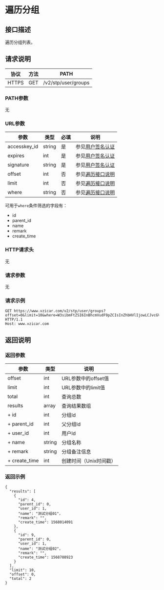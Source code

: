 # 遍历分组

## 接口描述

遍历分组列表。

## 请求说明

协议 | 方法 | PATH 
---|---|---
HTTPS | GET | /v2/stp/user/groups

### PATH参数

无

### URL参数

参数 | 类型 | 必填 | 说明
---|---|---|---
accesskey_id | string | 是 | 参见[用户签名认证](/SIGNATURE.md)
expires | int | 是 | 参见[用户签名认证](/SIGNATURE.md)
signature | string | 是 | 参见[用户签名认证](/SIGNATURE.md)
offset | int | 否 | 参见[遍历接口说明](/SCAN.md)
limit | int | 否 | 参见[遍历接口说明](/SCAN.md)
where | string | 否 | 参见[遍历接口说明](/SCAN.md)

可用于`where`条件筛选的字段有：
- id
- parent_id
- name
- remark
- create_time


### HTTP请求头

无

### 请求参数

无

### 请求示例

```
GET https://www.vzicar.com/v2/stp/user/groups?offset=0&limit=10&where=W3sibmFtZSI6InBhcmVudF9pZCIsInZhbHVlIjowLCJvcGVyIjoiZXEifV0%3D&accesskey_id=7dypI0Pg111567Er2YLD7aNIdoflxZ7N&expires=1569238328&signature=p58TFsf4KB4Dkvs5oM2ROAKzE6M%3D HTTP/1.1
Host: www.vzicar.com
```

## 返回说明

### 返回参数

参数 | 类型 | 说明
---|---|---
offset | int | URL参数中的offset值
limit | int | URL参数中的limit值
total | int | 查询总数
results | array | 查询结果数组
+ id | int | 分组Id
+ parent_id | int | 父分组Id
+ user_id | int | 用户Id
+ name | string | 分组名称
+ remark | string | 分组备注信息
+ create_time | int | 创建时间（Unix时间戳）

### 返回示例

```
{
  "results": [
    {
      "id": 4,
      "parent_id": 0,
      "user_id": 1,
      "name": "测试分组01"，
      "remark": "",
      "create_time": 1568014091
    },
    {
      "id": 9,
      "parent_id": 0,
      "user_id": 1,
      "name": "测试分组02"，
      "remark": "",
      "create_time": 1568788923
    }
  ],
  "limit": 10,
  "offset": 0,
  "total": 2
}
```